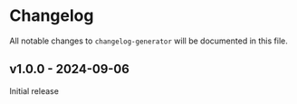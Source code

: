 # Changelog

All notable changes to `changelog-generator` will be documented in this file.

## v1.0.0 - 2024-09-06

Initial release
